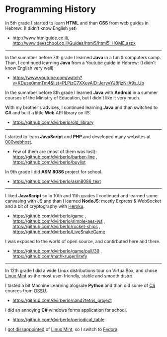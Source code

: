 # Programming History

In 5th grade I started to learn **HTML** and than **CSS** from web guides in Hebrew: (I didn't know English yet)
- http://www.htmlguide.co.il/, http://www.devschool.co.il/Guides/html5/html5_HOME.aspx

---

In the summber before 7th grade I learned **Java** in a fun & computers camp.
Than, I continued learning **Java** from a Youtube guide in Hebrew: (I didn't know English very well)
- https://www.youtube.com/watch?v=KDuse0mmTm4&list=PLPjzC7XXuyAlD-JeryvYJ8fjzN-A9s_Ub


In the summber before 8th grade I learned **Java** with **Android** in a summer courses of the Ministry of Education, but I didn't like it very much.

With my brother's advices, I continued learning **Java** and than switched to **C#** and built a little **Web** API library on IIS.
- https://github.com/dvirberlo/old_library

---

I started to learn **JavaScript** and **PHP** and developed many websites at [000webhost](https://000webhost.com).
- Few of them are (most of them was lost): https://github.com/dvirberlo/barber-line , https://github.com/dvirberlo/buylist


In 9th grade I did **ASM 8086** project for school.
- https://github.com/dvirberlo/asm8086_text

---

I liked **JavaScript** so in 10th and 11th grades I continued and learned some canvasing with JS and than I learned **NodeJS**: mostly Express & WebSocket and a bit of cryptography with [Heroku](https://heroku.com).
- https://github.com/dvirberlo/game , https://github.com/dvirberlo/simple-aes-ws , https://github.com/dvirberlo/rocket-ships , https://github.com/dvirberlo/LiveSnakeGame


I was exposed to the world of open source, and contirbuted here and there.
- https://github.com/dvirberlo/game/pull/39 , https://github.com/mathkruger/litefy

---

In 12th grade I did a wide Linux distributions tour on VirtualBox, and chose [Linux Mint](https://linuxmint.com) as the most user-friendly, stable and smooth distro.

I tasted a bit Machine Learning alogside **Python** and than did some of [CS](https://github.com/ossu/computer-science) cources from [OSSU](https://github.com/ossu).
- https://github.com/dvirberlo/nand2tetris_project

I did an annoying **C#** windows forms application for school.
- https://github.com/dvirberlo/periodical_table

I [got dissappointed](https://forums.linuxmint.com/viewtopic.php?f=46&t=361219) of [Linux Mint](https://linuxmint.com), so I switch to [Fedora](https://getfedora.org).
